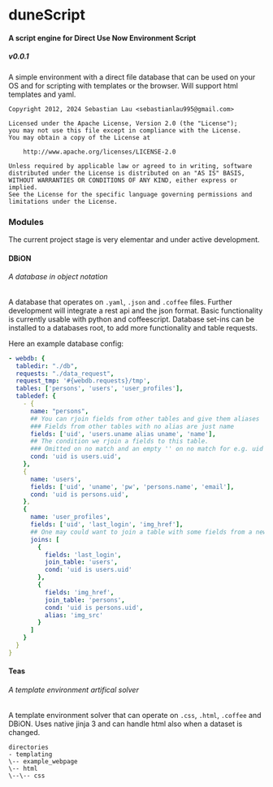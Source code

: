 # duneScript 
#### A script engine for Direct Use Now Environment Script
##### v0.0.1

A simple environment with a direct file database that can be used on your OS and for scripting with templates or the browser. Will support html templates and yaml.

````
Copyright 2012, 2024 Sebastian Lau <sebastianlau995@gmail.com>

Licensed under the Apache License, Version 2.0 (the "License");
you may not use this file except in compliance with the License.
You may obtain a copy of the License at

    http://www.apache.org/licenses/LICENSE-2.0

Unless required by applicable law or agreed to in writing, software
distributed under the License is distributed on an "AS IS" BASIS,
WITHOUT WARRANTIES OR CONDITIONS OF ANY KIND, either express or implied.
See the License for the specific language governing permissions and
limitations under the License.
````

### Modules

The current project stage is very elementar and under active development.

#### DBiON
###### A database in object notation

A database that operates on `.yaml`, `.json` and `.coffee` files. Further development will integrate a rest api and the json format. Basic functionality is currently usable with python and coffeescript. Database set-ins can be installed to a databases root, to add more functionality and table requests.

Here an example database config:

````yaml
- webdb: {
  tabledir: "./db",
  requests: "./data_request",
  request_tmp: '#{webdb.requests}/tmp',
  tables: ['persons', 'users', 'user_profiles'],
  tabledef: {
    - {
      name: "persons",
      ## You can rjoin fields from other tables and give them aliases
      ### Fields from other tables with no alias are just name
      fields: ['uid', 'users.uname alias uname', 'name'],
      ## The condition we rjoin a fields to this table.
      ### Omitted on no match and an empty '' on no match for e.g. uid
      cond: 'uid is users.uid',
    },
    {
      name: 'users',
      fields: ['uid', 'uname', 'pw', 'persons.name', 'email'],
      cond: 'uid is persons.uid',
    },
    {
      name: 'user_profiles',
      fields: ['uid', 'last_login', 'img_href'],
      ## One may could want to join a table with some fields from a new table.
      joins: [
        {
          fields: 'last_login', 
          join_table: 'users',
          cond: 'uid is users.uid'
        },
        {
          fields: 'img_href',
          join_table: 'persons',
          cond: 'uid is persons.uid',
          alias: 'img_src'
        }
      ]
    }
  }
}
````


#### Teas
###### A template environment artifical solver

A template environment solver that can operate on `.css`, `.html`, `.coffee` and DBiON. Uses native jinja 3  and can handle html also when a dataset is changed.

````
directories
- templating
\-- example_webpage
\-- html
\--\-- css
````
